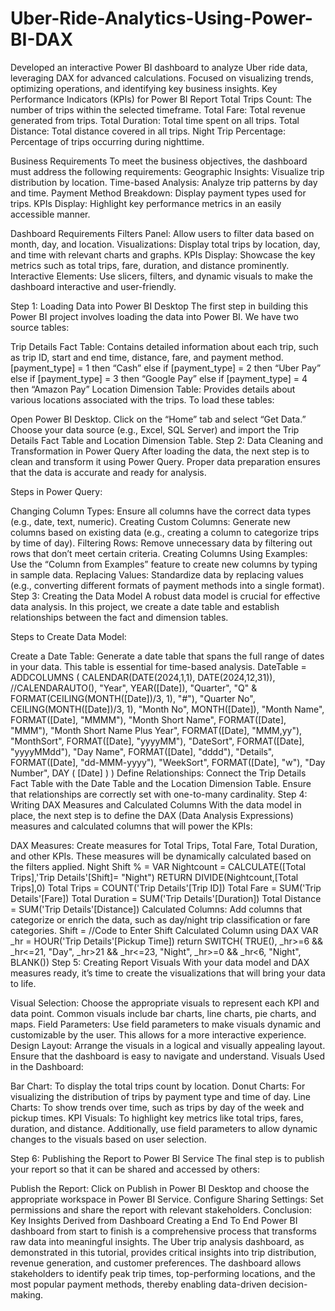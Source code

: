 # Uber-Ride-Analytics-Using-Power-BI-DAX
Developed an interactive Power BI dashboard to analyze Uber ride data, leveraging DAX for advanced calculations. Focused on visualizing trends, optimizing operations, and identifying key business insights.
Key Performance Indicators (KPIs) for Power BI Report
Total Trips Count: The number of trips within the selected timeframe.
Total Fare: Total revenue generated from trips.
Total Duration: Total time spent on all trips.
Total Distance: Total distance covered in all trips.
Night Trip Percentage: Percentage of trips occurring during nighttime.

Business Requirements
To meet the business objectives, the dashboard must address the following requirements:
Geographic Insights: Visualize trip distribution by location.
Time-based Analysis: Analyze trip patterns by day and time.
Payment Method Breakdown: Display payment types used for trips.
KPIs Display: Highlight key performance metrics in an easily accessible manner.

Dashboard Requirements
Filters Panel: Allow users to filter data based on month, day, and location.
Visualizations: Display total trips by location, day, and time with relevant charts and graphs.
KPIs Display: Showcase the key metrics such as total trips, fare, duration, and distance prominently.
Interactive Elements: Use slicers, filters, and dynamic visuals to make the dashboard interactive and user-friendly.

Step 1: Loading Data into Power BI Desktop
The first step in building this Power BI project involves loading the data into Power BI. We have two source tables:

Trip Details Fact Table: Contains detailed information about each trip, such as trip ID, start and end time, distance, fare, and payment method.
[payment_type] = 1 then “Cash” else if [payment_type] = 2 then “Uber Pay” else if [payment_type] = 3 then “Google Pay” else if [payment_type] = 4 then “Amazon Pay”
Location Dimension Table: Provides details about various locations associated with the trips.
To load these tables:

Open Power BI Desktop.
Click on the “Home” tab and select “Get Data.”
Choose your data source (e.g., Excel, SQL Server) and import the Trip Details Fact Table and Location Dimension Table.
Step 2: Data Cleaning and Transformation in Power Query
After loading the data, the next step is to clean and transform it using Power Query. Proper data preparation ensures that the data is accurate and ready for analysis.

Steps in Power Query:

Changing Column Types: Ensure all columns have the correct data types (e.g., date, text, numeric).
Creating Custom Columns: Generate new columns based on existing data (e.g., creating a column to categorize trips by time of day).
Filtering Rows: Remove unnecessary data by filtering out rows that don’t meet certain criteria.
Creating Columns Using Examples: Use the “Column from Examples” feature to create new columns by typing in sample data.
Replacing Values: Standardize data by replacing values (e.g., converting different formats of payment methods into a single format).
Step 3: Creating the Data Model
A robust data model is crucial for effective data analysis. In this project, we create a date table and establish relationships between the fact and dimension tables.

Steps to Create Data Model:

Create a Date Table: Generate a date table that spans the full range of dates in your data. This table is essential for time-based analysis.
DateTable = 
ADDCOLUMNS (
    CALENDAR(DATE(2024,1,1), DATE(2024,12,31)),
    //CALENDARAUTO(),
    "Year", YEAR([Date]),
    "Quarter", "Q" & FORMAT(CEILING(MONTH([Date])/3, 1), "#"),
    "Quarter No", CEILING(MONTH([Date])/3, 1),
    "Month No", MONTH([Date]),
    "Month Name", FORMAT([Date], "MMMM"),
    "Month Short Name", FORMAT([Date], "MMM"),
    "Month Short Name Plus Year", FORMAT([Date], "MMM,yy"),
    "MonthSort", FORMAT([Date], "yyyyMM"),
    "DateSort", FORMAT([Date], "yyyyMMdd"),
    "Day Name", FORMAT([Date], "dddd"),
    "Details", FORMAT([Date], "dd-MMM-yyyy"),
    "WeekSort", FORMAT([Date], "w"),
    "Day Number", DAY ( [Date] )
)
Define Relationships: Connect the Trip Details Fact Table with the Date Table and the Location Dimension Table. Ensure that relationships are correctly set with one-to-many cardinality.
Step 4: Writing DAX Measures and Calculated Columns
With the data model in place, the next step is to define the DAX (Data Analysis Expressions) measures and calculated columns that will power the KPIs:

DAX Measures: Create measures for Total Trips, Total Fare, Total Duration, and other KPIs. These measures will be dynamically calculated based on the filters applied.
Night Shift % = 
VAR Nightcount = CALCULATE([Total Trips],'Trip Details'[Shift]= "Night")
RETURN
DIVIDE(Nightcount,[Total Trips],0)
Total Trips = COUNT('Trip Details'[Trip ID])
Total Fare = SUM('Trip Details'[Fare])
Total Duration = SUM('Trip Details'[Duration])
Total Distance = SUM('Trip Details'[Distance])
Calculated Columns: Add columns that categorize or enrich the data, such as day/night trip classification or fare categories.
Shift = 
//Code to Enter Shift Calculated Column using DAX
VAR _hr = HOUR('Trip Details'[Pickup Time])
return
SWITCH(
TRUE(),
    _hr>=6 && _hr<=21, "Day",
    _hr>21 && _hr<=23, "Night",
    _hr>=0 && _hr<6, "Night",
BLANK())
Step 5: Creating Report Visuals
With your data model and DAX measures ready, it’s time to create the visualizations that will bring your data to life.

Visual Selection: Choose the appropriate visuals to represent each KPI and data point. Common visuals include bar charts, line charts, pie charts, and maps.
Field Parameters: Use field parameters to make visuals dynamic and customizable by the user. This allows for a more interactive experience.
Design Layout: Arrange the visuals in a logical and visually appealing layout. Ensure that the dashboard is easy to navigate and understand.
Visuals Used in the Dashboard:

Bar Chart: To display the total trips count by location.
Donut Charts: For visualizing the distribution of trips by payment type and time of day.
Line Charts: To show trends over time, such as trips by day of the week and pickup times.
KPI Visuals: To highlight key metrics like total trips, fares, duration, and distance.
Additionally, use field parameters to allow dynamic changes to the visuals based on user selection.

Step 6: Publishing the Report to Power BI Service
The final step is to publish your report so that it can be shared and accessed by others:

Publish the Report: Click on Publish in Power BI Desktop and choose the appropriate workspace in Power BI Service.
Configure Sharing Settings: Set permissions and share the report with relevant stakeholders.
Conclusion: Key Insights Derived from Dashboard
Creating a End To End Power BI dashboard from start to finish is a comprehensive process that transforms raw data into meaningful insights. The Uber trip analysis dashboard, as demonstrated in this tutorial, provides critical insights into trip distribution, revenue generation, and customer preferences. The dashboard allows stakeholders to identify peak trip times, top-performing locations, and the most popular payment methods, thereby enabling data-driven decision-making.
